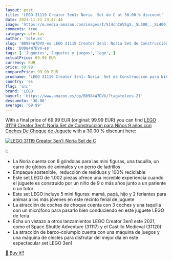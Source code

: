 ```yaml
---
layout: post
title: 'LEGO 31119 Creator 3en1: Noria  Set de C at 30.00 % discount'
date: 2021-11-21 23:47:44
image: 'https://m.media-amazon.com/images/I/514chCAVSgS._SL500_._SL400_.jpg'
comments: true
category: ofertas
author: 'tole.es'
slug: 'B0984W7DVX-es LEGO 31119 Creator 3en1: Noria Set de Construcción para...'
sku: 'B0984W7DVX-es'
tags: [ 'Juguetes','Juguetes y juegos','lego', ]
actualPrice: 69.99 EUR
currency: EUR
price: 69.99
comparePrice: 99.99 EUR
prodname: 'LEGO 31119 Creator 3en1: Noria  Set de Construcción para Niños 9 años con Coches De Choque de Juguete'
country: 'es'
flag: '🇪🇸'
brand: 'LEGO'
buyurl: 'https://www.amazon.es/dp/B0984W7DVX/?tag=tolees-21'
descuento: '30.00'
average: '69.99'
---
```


With a final price of 69.99 EUR (original: 99.99 EUR) you can find [LEGO 31119 Creator 3en1: Noria  Set de Construcción para Niños 9 años con Coches De Choque de Juguete](https://www.amazon.es/dp/B0984W7DVX/?tag=tolees-21) with a  30.00 % discount here:

[![LEGO 31119 Creator 3en1: Noria  Set de C](https://m.media-amazon.com/images/I/514chCAVSgS._SL500_._SL400_.jpg)](https://www.amazon.es/dp/B0984W7DVX/?tag=tolees-21)

ℹ️:

- La Noria cuenta con 8 góndolas para las mini figuras, una taquilla, un carro de globos de animales y un perro de ladrillos
- Empaque sostenible,  reducción de residuos y 100% reciclable
- Este set LEGO de 1.002 piezas ofrece una increíble experiencia cuando el juguete es construido por un niño de 9 o más años junto a un pariente o un tutor
- Este set LEGO incluye 5 mini figuras: mamá, papá, hijo y 2 feriantes para animar a los más jóvenes en este recinto ferial de juguete
- La atracción de coches de choque cuenta con 3 coches y una taquilla con un micrófono para pasarlo bien conduciendo en este juguete LEGO de feria
- Echa un vistazo a otros lanzamientos LEGO Creator 3en1 este 2021, como el Space Shuttle Adventure (31117) y el Castillo Medieval (31120)
- La atracción de barco-columpio cuenta con una máquina de juegos y una máquina de chicles para disfrutar del mejor día en este espectacular set LEGO 3en1

[🛒 Buy it!!](https://www.amazon.es/dp/B0984W7DVX/?tag=tolees-21)
